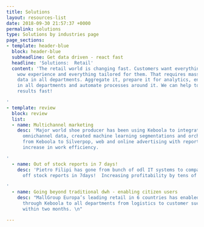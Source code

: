 ```yaml
---
title: Solutions
layout: resources-list
date: 2018-09-30 21:57:37 +0000
permalink: solutions
type: Solutions by industries page
page_sections:
- template: header-blue
  block: header-blue
  subheadline: Get data driven - react fast
  headline: 'Solutions:  Retail'
  content: 'The retail world is changing fast. Customers want everything now, have
    wow experience and everything tailored for them. That requires massive work with
    data in all departments. Aggregate it, prepare it for analytics, enable analytics
    in all departments and automate processes around it. We can help to get you to
    results fast!

'
- template: review
  block: review
  list:
  - name: Multichannel marketing
    desc: 'Major world shoe producer has been using Keboola to integrate all of the
      omnichannel data, created machine learning segmentations and orchestrates campaigns
      from Keboola to Silverpop, web and online advertising with reported over 20%
      increase in work efficiency.

'
  - name: Out of stock reports in 7 days!
    desc: 'Pietro Filipi has gone from bunch of odl IT systems to company wide out
      off stock reports in 7days!  Increasing profitability by tens of percent!

'
  - name: Going beyond traditional dwh - enabling citizen users
    desc: "MallGroup Europa’s leading retail in 6 countries has enabled analytics
      through Keboola to all departments from logistics to customer success and marketing
      within two months. \n"

---
```

